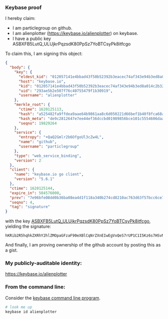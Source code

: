 ### Keybase proof

I hereby claim:

  * I am particlegroup on github.
  * I am alienplotter (https://keybase.io/alienplotter) on keybase.
  * I have a public key ASBXFB5LutQ_ULUjkrPqzsdK80PpSz7YoBTCsyPk8itfcgo

To claim this, I am signing this object:

```json
{
  "body": {
    "key": {
      "eldest_kid": "012057141e4bbad43f50b52392b3eacec74af343e94b3ed8a014c2b323e4f22b5f720a",
      "host": "keybase.io",
      "kid": "012057141e4bbad43f50b52392b3eacec74af343e94b3ed8a014c2b323e4f22b5f720a",
      "uid": "293ae5b2e507f76c40755479f1b30919",
      "username": "alienplotter"
    },
    "merkle_root": {
      "ctime": 1620125113,
      "hash": "a525482fa9ffdea9aae64b9861aa8c6d050221d66bef1b40f8fca68a58659a08a8ebe748fa9140e6058e75a688418f1d895db6cb82dbe831f8888be894aa2fc6",
      "hash_meta": "de9c2812647e7ee44ef36dccbd01989856bce101c5554606daa252cfed60ac95",
      "seqno": 19829264
    },
    "service": {
      "entropy": "+QaQ2Gmlr2b6OfgoUl3cZw4L",
      "name": "github",
      "username": "particlegroup"
    },
    "type": "web_service_binding",
    "version": 2
  },
  "client": {
    "name": "keybase.io go client",
    "version": "5.6.1"
  },
  "ctime": 1620125144,
  "expire_in": 504576000,
  "prev": "7e96bfe08dd0b36ba08ea4d1f118a340b274cd8210ac763d63f57bcc6ce7f79a",
  "seqno": 4,
  "tag": "signature"
}
```

with the key [ASBXFB5LutQ_ULUjkrPqzsdK80PpSz7YoBTCsyPk8itfcgo](https://keybase.io/alienplotter), yielding the signature:

```
hKRib2R5hqhkZXRhY2hlZMOpaGFzaF90eXBlCqNrZXnEIwEgVxQeS7rUP1C1I5Kz6s7HSvND6Us+2KAUwrMj5PIrX3IKp3BheWxvYWTESpcCBMQgfpa/4I3Qs2ugjqTR8RijQLJ0zYIQrHY9Y/V7zGzn95rEIJMKeSv/1xyby9b/Z2mCFVeTZ+o/ekg2fJHblKchHgrHAgHCo3NpZ8RA6ItYhULoM4+EUwQduZtiA6Obq5Bexla+E4n0yO7ijMB17+4onmx8HIsmqpDISfixW1muiIhFckHvPofWVLbiD6hzaWdfdHlwZSCkaGFzaIKkdHlwZQildmFsdWXEIFDOdBPuWIaW3MRLguoQ0mxQrnaOckWt2FYn0oDN6Gswo3RhZ80CAqd2ZXJzaW9uAQ==

```

And finally, I am proving ownership of the github account by posting this as a gist.

### My publicly-auditable identity:

https://keybase.io/alienplotter

### From the command line:

Consider the [keybase command line program](https://keybase.io/download).

```bash
# look me up
keybase id alienplotter
```
